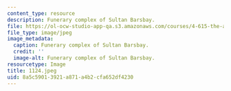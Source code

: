 ```yaml
---
content_type: resource
description: Funerary complex of Sultan Barsbay.
file: https://ol-ocw-studio-app-qa.s3.amazonaws.com/courses/4-615-the-architecture-of-cairo-spring-2002/8a5c59013921a871a4b2cfa652df4230_1124.jpeg
file_type: image/jpeg
image_metadata:
  caption: Funerary complex of Sultan Barsbay.
  credit: ''
  image-alt: Funerary complex of Sultan Barsbay.
resourcetype: Image
title: 1124.jpeg
uid: 8a5c5901-3921-a871-a4b2-cfa652df4230
---
```

